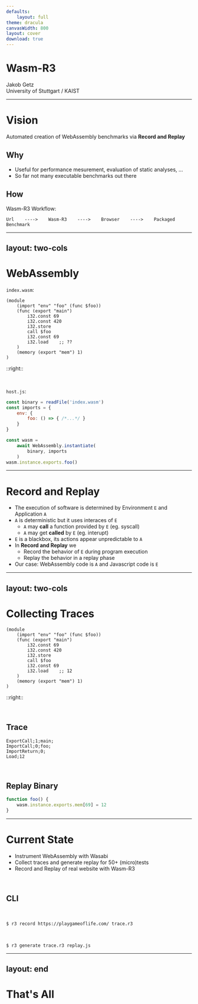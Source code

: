 ```yaml
---
defaults:
    layout: full
theme: dracula
canvasWidth: 800
layout: cover
download: true
---
```


# Wasm-R3
Jakob Getz\
University of Stuttgart / KAIST

---

# Vision
Automated creation of WebAssembly benchmarks via **Record and Replay**
## Why
- Useful for performance mesurement, evaluation of static analyses, ...
- So far not many executable benchmarks out there
## How
Wasm-R3 Workflow:
```
Url    ---->    Wasm-R3    ---->    Browser    ---->    Packaged Benchmark
```

---
layout: two-cols
---

# WebAssembly

`index.wasm`:

```wasm
(module
    (import "env" "foo" (func $foo))
    (func (export "main")
        i32.const 69
        i32.const 420
        i32.store
        call $foo
        i32.const 69
        i32.load    ;; ??
    )
    (memory (export "mem") 1)
)
```

::right::

<br/>

`host.js`: 

```js
const binary = readFile('index.wasm')
const imports = {
    env: {
        foo: () => { /*...*/ }
    }
}

const wasm =
    await WebAssembly.instantiate(
        binary, imports
    )
wasm.instance.exports.foo()
```

---

# Record and Replay

- The execution of software is determined by Environment `E` and Application `A`
- `A` is deterministic but it uses interaces of `E`
    - `A` may **call** a function provided by `E` (eg. syscall)
    - `A` may get **called** by `E` (eg. interupt)
- `E` is a blackbox, its actions appear unpredictable to `A`
- In **Record and Replay** we
    - Record the behavior of `E` during program execution
    - Replay the behavior in a replay phase
- Our case: WebAssembly code is `A` and Javascript code is `E`
---
layout: two-cols
---

# Collecting Traces

```wasm
(module
    (import "env" "foo" (func $foo))
    (func (export "main")
        i32.const 69
        i32.const 420
        i32.store
        call $foo
        i32.const 69
        i32.load    ;; 12
    )
    (memory (export "mem") 1)
)
```

::right::

<br/>

## Trace

```
ExportCall;1;main;
ImportCall;0;foo;
ImportReturn;0;
Load;12
```
<br/>

## Replay Binary
```js
function foo() {
    wasm.instance.exports.mem[69] = 12
}
```

---

# Current State

- Instrument WebAssembly with Wasabi
- Collect traces and generate replay for 50+ (micro)tests
- Record and Replay of real website with Wasm-R3

<br/>

## CLI

<br/>

```
$ r3 record https://playgameoflife.com/ trace.r3
```

<br/>

```
$ r3 generate trace.r3 replay.js
```

---
layout: end
---

# That's All 
